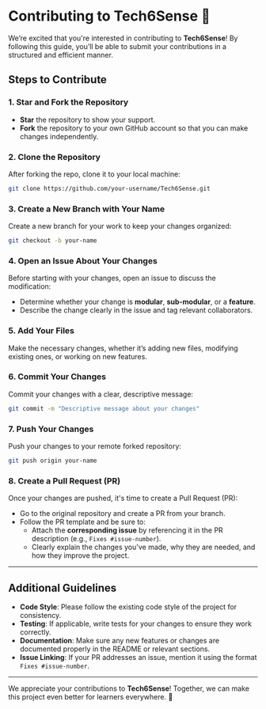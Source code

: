 # Contributing to Tech6Sense 🎉

We’re excited that you're interested in contributing to **Tech6Sense**! By following this guide, you’ll be able to submit your contributions in a structured and efficient manner.

## Steps to Contribute

### 1. **Star and Fork the Repository**
   - **Star** the repository to show your support.
   - **Fork** the repository to your own GitHub account so that you can make changes independently.

### 2. **Clone the Repository**
   After forking the repo, clone it to your local machine:
   ```bash
   git clone https://github.com/your-username/Tech6Sense.git
   ```

### 3. **Create a New Branch with Your Name**
   Create a new branch for your work to keep your changes organized:
   ```bash
   git checkout -b your-name
   ```

### 4. **Open an Issue About Your Changes**
   Before starting with your changes, open an issue to discuss the modification:
   - Determine whether your change is **modular**, **sub-modular**, or a **feature**.
   - Describe the change clearly in the issue and tag relevant collaborators.

### 5. **Add Your Files**
   Make the necessary changes, whether it’s adding new files, modifying existing ones, or working on new features.

### 6. **Commit Your Changes**
   Commit your changes with a clear, descriptive message:
   ```bash
   git commit -m "Descriptive message about your changes"
   ```

### 7. **Push Your Changes**
   Push your changes to your remote forked repository:
   ```bash
   git push origin your-name
   ```

### 8. **Create a Pull Request (PR)**
   Once your changes are pushed, it's time to create a Pull Request (PR):
   - Go to the original repository and create a PR from your branch.
   - Follow the PR template and be sure to:
     - Attach the **corresponding issue** by referencing it in the PR description (e.g., `Fixes #issue-number`).
     - Clearly explain the changes you've made, why they are needed, and how they improve the project.

---

## Additional Guidelines

- **Code Style**: Please follow the existing code style of the project for consistency.
- **Testing**: If applicable, write tests for your changes to ensure they work correctly.
- **Documentation**: Make sure any new features or changes are documented properly in the README or relevant sections.
- **Issue Linking**: If your PR addresses an issue, mention it using the format `Fixes #issue-number`.

---

We appreciate your contributions to **Tech6Sense**! Together, we can make this project even better for learners everywhere. 🙌
